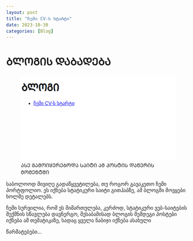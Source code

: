 ```yaml
---
layout: post
title: "ჩემი CV-ს სტარტი"
date: 2023-10-30
categories: [Blog]
---
```


# ᲑᲚᲝᲒᲘᲡ ᲓᲐᲑᲐᲓᲔᲑᲐ

<figure>
  <img src="/assets/images/bhistory/h01.png" alt="ᲑᲚᲝᲒᲘᲡ ᲡᲠᲘᲨᲝᲢᲘ">
  <figcaption>ᲐᲡᲔ ᲒᲐᲛᲝᲘᲧᲣᲠᲔᲑᲝᲓᲐ ᲡᲐᲘᲢᲘ ᲐᲛ ᲞᲝᲡᲢᲘᲡ ᲓᲐᲬᲔᲠᲘᲡ ᲛᲝᲛᲔᲜᲢᲨᲘ</figcaption>
</figure>


საბოლოოდ მივიღე გადაწყვეტილება, თუ როგორ გავაკეთო ჩემი პორტფოლიო. ეს იქნება სტატიკური საიტი გითჰაბზე, ამ ბლოგში მოვყები ხოლმე დეტალებს.

ჩემი სურვილია, რომ ეს მიმართულება, კერძოდ, სტატიკური ვებ-საიტების შექმნის სწავლება დავნერგო, შესაბამისად ბლოგის შემდეგი პოსტები იქნება ამ თემატიკაზე, სადაც ყველა ნაბიჯი იქნება ასახული

წარმატებები...
